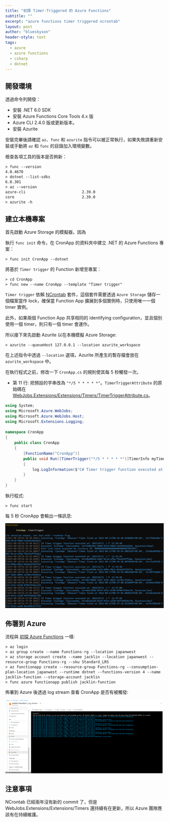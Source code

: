 ```yaml
---
title: "初探 Timer-Triggered 的 Azure Functions"
subtitle: ""
excerpt: "azure functions timer triggered ncrontab"
layout: post
author: "blueskyson"
header-style: text
tags:
  - azure
  - azure functions
  - csharp
  - dotnet
---
```


## 開發環境

透過命令列開發：

- 安裝 .NET 6.0 SDK
- 安裝 Azure Functions Core Tools 4.x 版
- Azure CLI 2.4.0 版或更新版本。
- 安裝 Azurite

安裝完畢後請確認 `az`、`func` 和 `azurite` 指令可以被正常執行，如果失敗請重新安裝或手動將 `az` 和 `func` 的目錄加入環境變數。

檢查各項工具的版本是否夠新：

```non
> func --version
4.0.4670
> dotnet --list-sdks
6.0.301
> az --version
azure-cli                         2.39.0
core                              2.39.0
> azurite -h
```

## 建立本機專案

首先啟動 Azure Storage 的模擬器，因為 

執行 `func init` 命令，在 CronApp 的資料夾中建立 .NET 的 Azure Functions 專案：

```non
> func init CronApp --dotnet
```

將基於 `Timer trigger` 的 Function 新增至專案：

```non
> cd CronApp
> func new --name CronApp --template "Timer trigger"
```

`Timer trigger` 依賴 [NCrontab](https://github.com/atifaziz/NCrontab) 套件，這個套件需要透過 `Azure Storage` 儲存一個檔案當作 lock，確保當 Function App 擴展到多個實例時，只使用唯一一個 timer 實例。

此外，如果兩個 Function App 共享相同的 identifying configuration，並且個別使用一個 timer，則只有一個 timer 會運作。

所以接下來先啟動 Azurite 以在本機模擬 Azure Storage:

```non
> azurite --queueHost 127.0.0.1 --location azurite_workspace
```

在上述指令中透過 `--location` 選項，Azurite 所產生的暫存檔會放在 `azurite_workspace` 中。

在執行程式之前，修改一下 `CronApp.cs` 的規則使其每 5 秒觸發一次。
- 第 11 行: 把預設的字串改為 `"*/5 * * * * *"`。`TimerTriggerAttribute` 的原始碼在 [WebJobs.Extensions/Extensions/Timers/TimerTriggerAttribute.cs](https://github.com/Azure/azure-webjobs-sdk-extensions/blob/dev/src/WebJobs.Extensions/Extensions/Timers/TimerTriggerAttribute.cs)。

```csharp
using System;
using Microsoft.Azure.WebJobs;
using Microsoft.Azure.WebJobs.Host;
using Microsoft.Extensions.Logging;

namespace CronApp
{
    public class CronApp
    {
        [FunctionName("CronApp")]
        public void Run([TimerTrigger("*/5 * * * * *")]TimerInfo myTimer, ILogger log)
        {
            log.LogInformation($"C# Timer trigger function executed at: {DateTime.Now}");
        }
    }
}
```

執行程式:

```
> func start
```

每 5 秒 CronApp 會輸出一條訊息:

![](https://raw.githubusercontent.com/blueskyson/image-host/master/2022/timer-trigger1.png)

## 佈署到 Azure

流程與 [初探 Azure Functions](https://blueskyson.github.io/2022/08/10/azure-functions-get-started/) 一樣:

```
> az login
> az group create --name Functions-rg --location japanwest
> az storage account create --name jacklin --location japanwest --resource-group Functions-rg --sku Standard_LRS
> az functionapp create --resource-group Functions-rg --consumption-plan-location japanwest --runtime dotnet --functions-version 4 --name jacklin-function --storage-account jacklin
> func azure functionapp publish jacklin-function
```

佈署到 Azure 後透過 log stream 查看 CronApp 是否有被觸發:

![](https://raw.githubusercontent.com/blueskyson/image-host/master/2022/timer-trigger2.png)

## 注意事項

NCrontab 已經兩年沒有新的 commit 了，但是 WebJobs.Extensions/Extensions/Timers 還持續有在更新，所以 Azure 團隊應該有在持續維護。